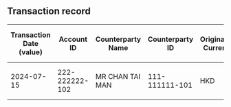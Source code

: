 ## Transaction record
| Transaction Date (value) | Account ID | Counterparty Name | Counterparty ID | Originating Currency | Originating Amount | Debit Credit Indicator | Beneficiary Bank Raw | Originator Bank Raw | Beneficiary Name | Originator Account Number | Transaction Type Source | Transaction Code Description | Sending Bank Account Number | Sending Bank Address | Converted Amount | Fraud payment |
| --- | --- | --- | --- | --- | --- | --- | --- | --- | --- | --- | --- | --- | --- | --- | --- | --- |
| 2024-07-15 | 222-222222-102 | MR CHAN TAI MAN | 111-111111-101 | HKD | 40500 | D | NaN | NaN | MR CHAN TAI MAN | 222-222222-102 | DUTF | ATM TRANSFER UNRELATED WITHDRAWAL | NaN | NaN | 40500 | 2 |